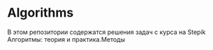 # Algorithms
 
В этом репозитории содержатся решения задач с курса на Stepik Алгоритмы: теория и практика.Методы
